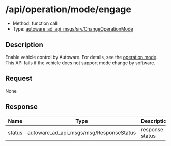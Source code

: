# /api/operation/mode/engage

- Method: function call
- Type: [autoware_ad_api_msgs/srv/ChangeOperationMode](../../../../types/autoware_ad_api_msgs/srv/change_operation_mode.md)

## Description

Enable vehicle control by Autoware. For details, see the [operation mode](./index.md).
This API fails if the vehicle does not support mode change by software.

## Request

None

## Response

| Name   | Type                                    | Description     |
| ------ | --------------------------------------- | --------------- |
| status | autoware_ad_api_msgs/msg/ResponseStatus | response status |

